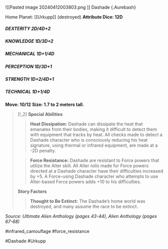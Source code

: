 ![[Pasted image 20240412003803.png ]]
Dashade {.Aurebash}

Home Planet: [[Urkupp]] (destroyed)
**Attribute Dice: 12D**
##### DEXTERITY 2D/4D+2
##### KNOWLEDGE 1D/3D+2
##### MECHANICAL 1D+1/4D
##### PERCEPTION 1D/3D+1
##### STRENGTH 1D+2/4D+1
##### TECHNICAL 1D+1/4D
**Move: 10/12**
**Size: 1.7 to 2 meters tall.**

> [!_2] 
> **Special Abilities**
> > **Heat Dissipation:** Dashade can dissipate the heat that emanates from their bodies, making it difficult to detect them with equipment that tracks by heat. All checks made to detect a Dashade character who is consciously reducing his heat signature, using thermal or infrared equipment, are made at a -2D penalty.
> 
> > **Force Resistance:** Dashade are resistant to Force powers that utilize the Alter skill. All Alter rolls made for Force powers directed at a Dashade character have their difficulties increased by +5. A Force-using Dashade character who attempts to use Alter-based Force powers adds +10 to his difficulties.
> 
> **Story Factors**
> > **Thought to Be Extinct:** The Dashade’s home world was destroyed, and many assume the race to be extinct.
> 

*Source: Ultimate Alien Anthology (pages 43-44), Alien Anthology (pages 67-68)* 

#infrared_camouflage #force_resistance

#Dashade #Urkupp 